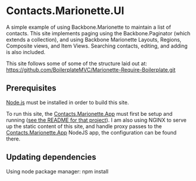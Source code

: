 Contacts.Marionette.UI
======================

A simple example of using Backbone.Marionette to maintain a list of contacts.
This site implements paging using the Backbone.Paginator (which extends a collection),
and using Backbone Marionette Layouts, Regions, Composite views, and Item Views.
Searching contacts, editing, and adding is also included.

This site follows some of some of the structure laid out at:
https://github.com/BoilerplateMVC/Marionette-Require-Boilerplate.git


## Prerequisites ##
[Node.js](http://nodejs.org/) must be installed in order to build this site.

To run this site, the [Contacts.Marionette.App](https://github.com/mtimmermann/Contacts.Marionette.App) must first be setup and running ([see the README for that project](https://github.com/mtimmermann/Contacts.Marionette.App)). I am also using NGINX to serve up the static content
of this site, and handle proxy passes to the [Contacts.Marionette.App](https://github.com/mtimmermann/Contacts.Marionette.App) NodeJS app, the configuration can be found there.


## Updating dependencies ##
Using node package manager:
npm install
